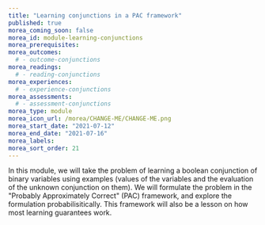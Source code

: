 ```yaml
---
title: "Learning conjunctions in a PAC framework"
published: true
morea_coming_soon: false
morea_id: module-learning-conjunctions
morea_prerequisites:
morea_outcomes:
  # - outcome-conjunctions
morea_readings:
  # - reading-conjunctions
morea_experiences:
  # - experience-conjunctions
morea_assessments:
  # - assessment-conjunctions
morea_type: module
morea_icon_url: /morea/CHANGE-ME/CHANGE-ME.png
morea_start_date: "2021-07-12"
morea_end_date: "2021-07-16"
morea_labels:
morea_sort_order: 21
---
```


In this module, we will take the problem of learning a boolean conjunction
of binary variables using examples (values of the variables and the evaluation
of the unknown conjunction on them). We will formulate the problem in the
"Probably Approximately Correct" (PAC) framework, and explore the formulation 
probabilisitically. This framework will also be a lesson on how most learning
guarantees work.

